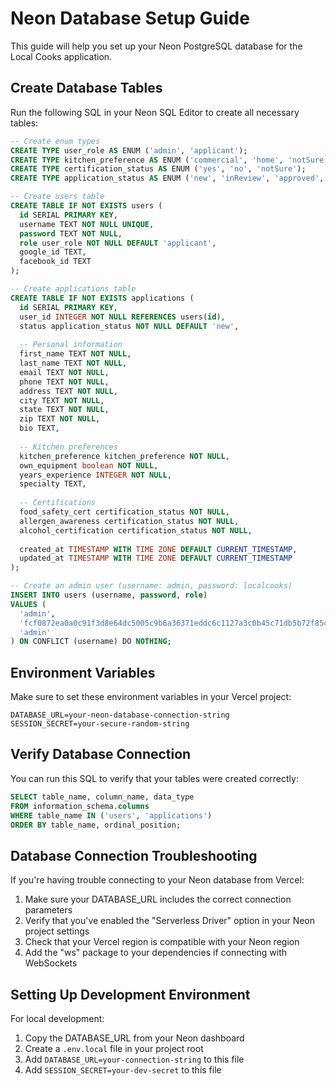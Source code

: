 # Neon Database Setup Guide

This guide will help you set up your Neon PostgreSQL database for the Local Cooks application.

## Create Database Tables

Run the following SQL in your Neon SQL Editor to create all necessary tables:

```sql
-- Create enum types
CREATE TYPE user_role AS ENUM ('admin', 'applicant');
CREATE TYPE kitchen_preference AS ENUM ('commercial', 'home', 'notSure');
CREATE TYPE certification_status AS ENUM ('yes', 'no', 'notSure');
CREATE TYPE application_status AS ENUM ('new', 'inReview', 'approved', 'rejected', 'cancelled');

-- Create users table
CREATE TABLE IF NOT EXISTS users (
  id SERIAL PRIMARY KEY,
  username TEXT NOT NULL UNIQUE,
  password TEXT NOT NULL,
  role user_role NOT NULL DEFAULT 'applicant',
  google_id TEXT,
  facebook_id TEXT
);

-- Create applications table
CREATE TABLE IF NOT EXISTS applications (
  id SERIAL PRIMARY KEY,
  user_id INTEGER NOT NULL REFERENCES users(id),
  status application_status NOT NULL DEFAULT 'new',
  
  -- Personal information
  first_name TEXT NOT NULL,
  last_name TEXT NOT NULL, 
  email TEXT NOT NULL,
  phone TEXT NOT NULL,
  address TEXT NOT NULL,
  city TEXT NOT NULL,
  state TEXT NOT NULL,
  zip TEXT NOT NULL,
  bio TEXT,
  
  -- Kitchen preferences
  kitchen_preference kitchen_preference NOT NULL,
  own_equipment boolean NOT NULL,
  years_experience INTEGER NOT NULL,
  specialty TEXT,
  
  -- Certifications
  food_safety_cert certification_status NOT NULL,
  allergen_awareness certification_status NOT NULL,
  alcohol_certification certification_status NOT NULL,
  
  created_at TIMESTAMP WITH TIME ZONE DEFAULT CURRENT_TIMESTAMP,
  updated_at TIMESTAMP WITH TIME ZONE DEFAULT CURRENT_TIMESTAMP
);

-- Create an admin user (username: admin, password: localcooks)
INSERT INTO users (username, password, role)
VALUES (
  'admin',
  'fcf0872ea0a0c91f3d8e64dc5005c9b6a36371eddc6c1127a3c0b45c71db5b72f85c5e93b80993ec37c6aff8b08d07b68e9c58f28e3bd20d9d2a4eb38992aad0.ef32a41b7d478668',
  'admin'
) ON CONFLICT (username) DO NOTHING;
```

## Environment Variables

Make sure to set these environment variables in your Vercel project:

```
DATABASE_URL=your-neon-database-connection-string
SESSION_SECRET=your-secure-random-string
```

## Verify Database Connection

You can run this SQL to verify that your tables were created correctly:

```sql
SELECT table_name, column_name, data_type
FROM information_schema.columns
WHERE table_name IN ('users', 'applications')
ORDER BY table_name, ordinal_position;
```

## Database Connection Troubleshooting

If you're having trouble connecting to your Neon database from Vercel:

1. Make sure your DATABASE_URL includes the correct connection parameters
2. Verify that you've enabled the "Serverless Driver" option in your Neon project settings
3. Check that your Vercel region is compatible with your Neon region
4. Add the "ws" package to your dependencies if connecting with WebSockets

## Setting Up Development Environment

For local development:

1. Copy the DATABASE_URL from your Neon dashboard
2. Create a `.env.local` file in your project root
3. Add `DATABASE_URL=your-connection-string` to this file
4. Add `SESSION_SECRET=your-dev-secret` to this file